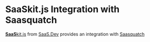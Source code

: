 
# **SaaS**kit.js Integration with Saasquatch

[**SaaS**kit.js](https://saaskit.js.org) from [SaaS.Dev](https://saas.dev) provides an integration with [Saasquatch](https://saaskit.js.org/integrations/saasquatch)
